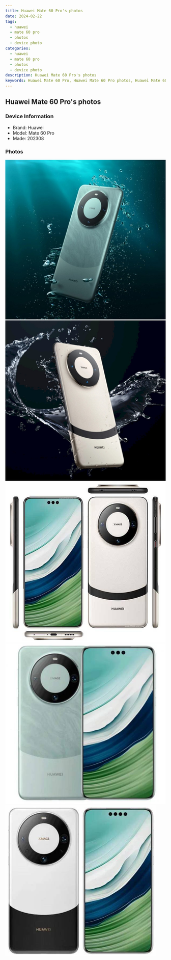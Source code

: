 ```yaml
---
title: Huawei Mate 60 Pro's photos
date: 2024-02-22
tags: 
  - huawei
  - mate 60 pro
  - photos
  - device photo
categories: 
  - huawei
  - mate 60 pro
  - photos
  - device photo
description: Huawei Mate 60 Pro's photos
keywords: Huawei Mate 60 Pro, Huawei Mate 60 Pro photos, Huawei Mate 60 Pro device photo
---
```


## Huawei Mate 60 Pro's photos

### Device Information

- Brand: Huawei
- Model: Mate 60 Pro
- Made: 202308

### Photos

![/images/best-assets/devices/huawei/huawei-mate-60-pro/1.jpg](/images/best-assets/devices/huawei/huawei-mate-60-pro/1.jpg)
![/images/best-assets/devices/huawei/huawei-mate-60-pro/2.jpg](/images/best-assets/devices/huawei/huawei-mate-60-pro/2.jpg)
![/images/best-assets/devices/huawei/huawei-mate-60-pro/3.jpg](/images/best-assets/devices/huawei/huawei-mate-60-pro/3.jpg)
![/images/best-assets/devices/huawei/huawei-mate-60-pro/4.jpg](/images/best-assets/devices/huawei/huawei-mate-60-pro/4.jpg)
![/images/best-assets/devices/huawei/huawei-mate-60-pro/5.jpg](/images/best-assets/devices/huawei/huawei-mate-60-pro/5.jpg)

